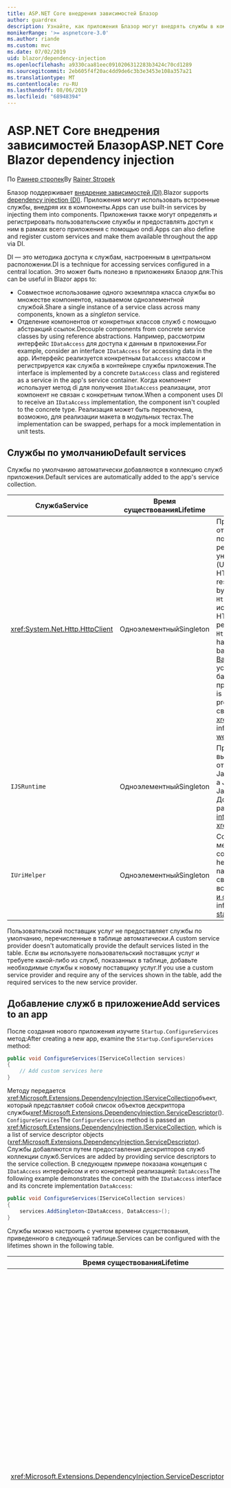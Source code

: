 ```yaml
---
title: ASP.NET Core внедрения зависимостей Блазор
author: guardrex
description: Узнайте, как приложения Блазор могут внедрять службы в компоненты.
monikerRange: '>= aspnetcore-3.0'
ms.author: riande
ms.custom: mvc
ms.date: 07/02/2019
uid: blazor/dependency-injection
ms.openlocfilehash: a9330caa81eec0910206312283b3424c70cd1289
ms.sourcegitcommit: 2eb605f4f20ac4dd9de6c3b3e3453e108a357a21
ms.translationtype: MT
ms.contentlocale: ru-RU
ms.lasthandoff: 08/06/2019
ms.locfileid: "68948394"
---
```

# <a name="aspnet-core-blazor-dependency-injection"></a><span data-ttu-id="a4091-103">ASP.NET Core внедрения зависимостей Блазор</span><span class="sxs-lookup"><span data-stu-id="a4091-103">ASP.NET Core Blazor dependency injection</span></span>

<span data-ttu-id="a4091-104">По [Раинер стропек](https://www.timecockpit.com)</span><span class="sxs-lookup"><span data-stu-id="a4091-104">By [Rainer Stropek](https://www.timecockpit.com)</span></span>

<span data-ttu-id="a4091-105">Блазор поддерживает [внедрение зависимостей (DI)](xref:fundamentals/dependency-injection).</span><span class="sxs-lookup"><span data-stu-id="a4091-105">Blazor supports [dependency injection (DI)](xref:fundamentals/dependency-injection).</span></span> <span data-ttu-id="a4091-106">Приложения могут использовать встроенные службы, внедряя их в компоненты.</span><span class="sxs-lookup"><span data-stu-id="a4091-106">Apps can use built-in services by injecting them into components.</span></span> <span data-ttu-id="a4091-107">Приложения также могут определять и регистрировать пользовательские службы и предоставлять доступ к ним в рамках всего приложения с помощью ondi.</span><span class="sxs-lookup"><span data-stu-id="a4091-107">Apps can also define and register custom services and make them available throughout the app via DI.</span></span>

<span data-ttu-id="a4091-108">DI — это методика доступа к службам, настроенным в центральном расположении.</span><span class="sxs-lookup"><span data-stu-id="a4091-108">DI is a technique for accessing services configured in a central location.</span></span> <span data-ttu-id="a4091-109">Это может быть полезно в приложениях Блазор для:</span><span class="sxs-lookup"><span data-stu-id="a4091-109">This can be useful in Blazor apps to:</span></span>

* <span data-ttu-id="a4091-110">Совместное использование одного экземпляра класса службы во множестве компонентов, называемом одноэлементной службой.</span><span class="sxs-lookup"><span data-stu-id="a4091-110">Share a single instance of a service class across many components, known as a *singleton* service.</span></span>
* <span data-ttu-id="a4091-111">Отделение компонентов от конкретных классов служб с помощью абстракций ссылок.</span><span class="sxs-lookup"><span data-stu-id="a4091-111">Decouple components from concrete service classes by using reference abstractions.</span></span> <span data-ttu-id="a4091-112">Например, рассмотрим интерфейс `IDataAccess` для доступа к данным в приложении.</span><span class="sxs-lookup"><span data-stu-id="a4091-112">For example, consider an interface `IDataAccess` for accessing data in the app.</span></span> <span data-ttu-id="a4091-113">Интерфейс реализуется конкретным `DataAccess` классом и регистрируется как служба в контейнере службы приложения.</span><span class="sxs-lookup"><span data-stu-id="a4091-113">The interface is implemented by a concrete `DataAccess` class and registered as a service in the app's service container.</span></span> <span data-ttu-id="a4091-114">Когда компонент использует метод di для получения `IDataAccess` реализации, этот компонент не связан с конкретным типом.</span><span class="sxs-lookup"><span data-stu-id="a4091-114">When a component uses DI to receive an `IDataAccess` implementation, the component isn't coupled to the concrete type.</span></span> <span data-ttu-id="a4091-115">Реализация может быть переключена, возможно, для реализации макета в модульных тестах.</span><span class="sxs-lookup"><span data-stu-id="a4091-115">The implementation can be swapped, perhaps for a mock implementation in unit tests.</span></span>

## <a name="default-services"></a><span data-ttu-id="a4091-116">Службы по умолчанию</span><span class="sxs-lookup"><span data-stu-id="a4091-116">Default services</span></span>

<span data-ttu-id="a4091-117">Службы по умолчанию автоматически добавляются в коллекцию служб приложения.</span><span class="sxs-lookup"><span data-stu-id="a4091-117">Default services are automatically added to the app's service collection.</span></span>

| <span data-ttu-id="a4091-118">Служба</span><span class="sxs-lookup"><span data-stu-id="a4091-118">Service</span></span> | <span data-ttu-id="a4091-119">Время существования</span><span class="sxs-lookup"><span data-stu-id="a4091-119">Lifetime</span></span> | <span data-ttu-id="a4091-120">Описание</span><span class="sxs-lookup"><span data-stu-id="a4091-120">Description</span></span> |
| ------- | -------- | ----------- |
| <xref:System.Net.Http.HttpClient> | <span data-ttu-id="a4091-121">Одноэлементный</span><span class="sxs-lookup"><span data-stu-id="a4091-121">Singleton</span></span> | <span data-ttu-id="a4091-122">Предоставляет методы для отправки HTTP-запросов и получения HTTP-ответов от ресурса, идентифицируемого по универсальному коду ресурса (URI).</span><span class="sxs-lookup"><span data-stu-id="a4091-122">Provides methods for sending HTTP requests and receiving HTTP responses from a resource identified by a URI.</span></span> <span data-ttu-id="a4091-123">Обратите внимание, что `HttpClient` этот экземпляр использует браузер для обработки HTTP-трафика в фоновом режиме.</span><span class="sxs-lookup"><span data-stu-id="a4091-123">Note that this instance of `HttpClient` uses the browser for handling the HTTP traffic in the background.</span></span> <span data-ttu-id="a4091-124">[HttpClient. BaseAddress](xref:System.Net.Http.HttpClient.BaseAddress) автоматически устанавливается в качестве базового префикса URI приложения.</span><span class="sxs-lookup"><span data-stu-id="a4091-124">[HttpClient.BaseAddress](xref:System.Net.Http.HttpClient.BaseAddress) is automatically set to the base URI prefix of the app.</span></span> <span data-ttu-id="a4091-125">Дополнительные сведения см. в разделе <xref:blazor/call-web-api>.</span><span class="sxs-lookup"><span data-stu-id="a4091-125">For more information, see <xref:blazor/call-web-api>.</span></span> |
| `IJSRuntime` | <span data-ttu-id="a4091-126">Одноэлементный</span><span class="sxs-lookup"><span data-stu-id="a4091-126">Singleton</span></span> | <span data-ttu-id="a4091-127">Представляет экземпляр среды выполнения JavaScript, в которой отправляются вызовы JavaScript.</span><span class="sxs-lookup"><span data-stu-id="a4091-127">Represents an instance of a JavaScript runtime where JavaScript calls are dispatched.</span></span> <span data-ttu-id="a4091-128">Дополнительные сведения см. в разделе <xref:blazor/javascript-interop>.</span><span class="sxs-lookup"><span data-stu-id="a4091-128">For more information, see <xref:blazor/javascript-interop>.</span></span> |
| `IUriHelper` | <span data-ttu-id="a4091-129">Одноэлементный</span><span class="sxs-lookup"><span data-stu-id="a4091-129">Singleton</span></span> | <span data-ttu-id="a4091-130">Содержит вспомогательные методы для работы с URI и состоянием навигации.</span><span class="sxs-lookup"><span data-stu-id="a4091-130">Contains helpers for working with URIs and navigation state.</span></span> <span data-ttu-id="a4091-131">Дополнительные сведения см. в разделе вспомогательные функции для [URI и состояний навигации](xref:blazor/routing#uri-and-navigation-state-helpers).</span><span class="sxs-lookup"><span data-stu-id="a4091-131">For more information, see [URI and navigation state helpers](xref:blazor/routing#uri-and-navigation-state-helpers).</span></span> |

<span data-ttu-id="a4091-132">Пользовательский поставщик услуг не предоставляет службы по умолчанию, перечисленные в таблице автоматически.</span><span class="sxs-lookup"><span data-stu-id="a4091-132">A custom service provider doesn't automatically provide the default services listed in the table.</span></span> <span data-ttu-id="a4091-133">Если вы используете пользовательский поставщик услуг и требуете какой-либо из служб, показанных в таблице, добавьте необходимые службы к новому поставщику услуг.</span><span class="sxs-lookup"><span data-stu-id="a4091-133">If you use a custom service provider and require any of the services shown in the table, add the required services to the new service provider.</span></span>

## <a name="add-services-to-an-app"></a><span data-ttu-id="a4091-134">Добавление служб в приложение</span><span class="sxs-lookup"><span data-stu-id="a4091-134">Add services to an app</span></span>

<span data-ttu-id="a4091-135">После создания нового приложения изучите `Startup.ConfigureServices` метод:</span><span class="sxs-lookup"><span data-stu-id="a4091-135">After creating a new app, examine the `Startup.ConfigureServices` method:</span></span>

```csharp
public void ConfigureServices(IServiceCollection services)
{
    // Add custom services here
}
```

<span data-ttu-id="a4091-136">Методу передается <xref:Microsoft.Extensions.DependencyInjection.IServiceCollection>объект, который представляет собой список объектов дескриптора службы<xref:Microsoft.Extensions.DependencyInjection.ServiceDescriptor>(). `ConfigureServices`</span><span class="sxs-lookup"><span data-stu-id="a4091-136">The `ConfigureServices` method is passed an <xref:Microsoft.Extensions.DependencyInjection.IServiceCollection>, which is a list of service descriptor objects (<xref:Microsoft.Extensions.DependencyInjection.ServiceDescriptor>).</span></span> <span data-ttu-id="a4091-137">Службы добавляются путем предоставления дескрипторов служб коллекции служб.</span><span class="sxs-lookup"><span data-stu-id="a4091-137">Services are added by providing service descriptors to the service collection.</span></span> <span data-ttu-id="a4091-138">В следующем примере показана концепция с `IDataAccess` интерфейсом и его конкретной реализацией: `DataAccess`</span><span class="sxs-lookup"><span data-stu-id="a4091-138">The following example demonstrates the concept with the `IDataAccess` interface and its concrete implementation `DataAccess`:</span></span>

```csharp
public void ConfigureServices(IServiceCollection services)
{
    services.AddSingleton<IDataAccess, DataAccess>();
}
```

<span data-ttu-id="a4091-139">Службы можно настроить с учетом времени существования, приведенного в следующей таблице.</span><span class="sxs-lookup"><span data-stu-id="a4091-139">Services can be configured with the lifetimes shown in the following table.</span></span>

| <span data-ttu-id="a4091-140">Время существования</span><span class="sxs-lookup"><span data-stu-id="a4091-140">Lifetime</span></span> | <span data-ttu-id="a4091-141">Описание</span><span class="sxs-lookup"><span data-stu-id="a4091-141">Description</span></span> |
| -------- | ----------- |
| <xref:Microsoft.Extensions.DependencyInjection.ServiceDescriptor.Scoped*> | <span data-ttu-id="a4091-142">Блазор на стороне клиента в настоящее время не имеет концепции областей DI.</span><span class="sxs-lookup"><span data-stu-id="a4091-142">Blazor client-side doesn't currently have a concept of DI scopes.</span></span> <span data-ttu-id="a4091-143">`Scoped`— зарегистрированные службы ведут `Singleton` себя как службы.</span><span class="sxs-lookup"><span data-stu-id="a4091-143">`Scoped`-registered services behave like `Singleton` services.</span></span> <span data-ttu-id="a4091-144">Однако модель размещения на стороне сервера поддерживает `Scoped` время существования.</span><span class="sxs-lookup"><span data-stu-id="a4091-144">However, the server-side hosting model supports the `Scoped` lifetime.</span></span> <span data-ttu-id="a4091-145">В компоненте Razor регистрация службы с заданной областью ограничивается соединением.</span><span class="sxs-lookup"><span data-stu-id="a4091-145">In a Razor component, a scoped service registration is scoped to the connection.</span></span> <span data-ttu-id="a4091-146">По этой причине использование служб с заданной областью предпочтительно для служб, которые должны быть ограничены текущим пользователем, даже если текущим намерением является запуск на стороне клиента в браузере.</span><span class="sxs-lookup"><span data-stu-id="a4091-146">For this reason, using scoped services is preferred for services that should be scoped to the current user, even if the current intent is to run client-side in the browser.</span></span> |
| <xref:Microsoft.Extensions.DependencyInjection.ServiceDescriptor.Singleton*> | <span data-ttu-id="a4091-147">DI создает *один экземпляр* службы.</span><span class="sxs-lookup"><span data-stu-id="a4091-147">DI creates a *single instance* of the service.</span></span> <span data-ttu-id="a4091-148">Все компоненты, которым `Singleton` необходима служба, получают экземпляр той же службы.</span><span class="sxs-lookup"><span data-stu-id="a4091-148">All components requiring a `Singleton` service receive an instance of the same service.</span></span> |
| <xref:Microsoft.Extensions.DependencyInjection.ServiceDescriptor.Transient*> | <span data-ttu-id="a4091-149">Каждый раз, когда компонент получает экземпляр `Transient` службы из контейнера службы, он получает *новый экземпляр* службы.</span><span class="sxs-lookup"><span data-stu-id="a4091-149">Whenever a component obtains an instance of a `Transient` service from the service container, it receives a *new instance* of the service.</span></span> |

<span data-ttu-id="a4091-150">Система DI основана на системе DI в ASP.NET Core.</span><span class="sxs-lookup"><span data-stu-id="a4091-150">The DI system is based on the DI system in ASP.NET Core.</span></span> <span data-ttu-id="a4091-151">Дополнительные сведения см. в разделе <xref:fundamentals/dependency-injection>.</span><span class="sxs-lookup"><span data-stu-id="a4091-151">For more information, see <xref:fundamentals/dependency-injection>.</span></span>

## <a name="request-a-service-in-a-component"></a><span data-ttu-id="a4091-152">Запрос службы в компоненте</span><span class="sxs-lookup"><span data-stu-id="a4091-152">Request a service in a component</span></span>

<span data-ttu-id="a4091-153">После добавления служб в коллекцию служб вставьте их в компоненты с помощью [ \@](xref:mvc/views/razor#inject) директивы вставки Razor.</span><span class="sxs-lookup"><span data-stu-id="a4091-153">After services are added to the service collection, inject the services into the components using the [\@inject](xref:mvc/views/razor#inject) Razor directive.</span></span> <span data-ttu-id="a4091-154">`@inject`имеет два параметра:</span><span class="sxs-lookup"><span data-stu-id="a4091-154">`@inject` has two parameters:</span></span>

* <span data-ttu-id="a4091-155">Введите &ndash; тип службы для вставки.</span><span class="sxs-lookup"><span data-stu-id="a4091-155">Type &ndash; The type of the service to inject.</span></span>
* <span data-ttu-id="a4091-156">Свойство &ndash; имя свойства, получающего внедренную службу приложений.</span><span class="sxs-lookup"><span data-stu-id="a4091-156">Property &ndash; The name of the property receiving the injected app service.</span></span> <span data-ttu-id="a4091-157">Свойство не требуется создавать вручную.</span><span class="sxs-lookup"><span data-stu-id="a4091-157">The property doesn't require manual creation.</span></span> <span data-ttu-id="a4091-158">Компилятор создает свойство.</span><span class="sxs-lookup"><span data-stu-id="a4091-158">The compiler creates the property.</span></span>

<span data-ttu-id="a4091-159">Дополнительные сведения см. в разделе <xref:mvc/views/dependency-injection>.</span><span class="sxs-lookup"><span data-stu-id="a4091-159">For more information, see <xref:mvc/views/dependency-injection>.</span></span>

<span data-ttu-id="a4091-160">Используйте несколько `@inject` инструкций для внедрения различных служб.</span><span class="sxs-lookup"><span data-stu-id="a4091-160">Use multiple `@inject` statements to inject different services.</span></span>

<span data-ttu-id="a4091-161">В следующем примере показано, как использовать `@inject`.</span><span class="sxs-lookup"><span data-stu-id="a4091-161">The following example shows how to use `@inject`.</span></span> <span data-ttu-id="a4091-162">Реализация `Services.IDataAccess` службы внедряется в свойство `DataRepository`компонента.</span><span class="sxs-lookup"><span data-stu-id="a4091-162">The service implementing `Services.IDataAccess` is injected into the component's property `DataRepository`.</span></span> <span data-ttu-id="a4091-163">Обратите внимание, что код использует `IDataAccess` только абстракцию:</span><span class="sxs-lookup"><span data-stu-id="a4091-163">Note how the code is only using the `IDataAccess` abstraction:</span></span>

[!code-cshtml[](dependency-injection/samples_snapshot/3.x/CustomerList.razor?highlight=2-3,23)]

<span data-ttu-id="a4091-164">На внутреннем уровне созданное свойство`DataRepository`() снабжено `InjectAttribute` атрибутом.</span><span class="sxs-lookup"><span data-stu-id="a4091-164">Internally, the generated property (`DataRepository`) is decorated with the `InjectAttribute` attribute.</span></span> <span data-ttu-id="a4091-165">Как правило, этот атрибут не используется напрямую.</span><span class="sxs-lookup"><span data-stu-id="a4091-165">Typically, this attribute isn't used directly.</span></span> <span data-ttu-id="a4091-166">Если базовый класс необходим для компонентов, а для базового класса также требуются подставляемые свойства, вручную добавьте `InjectAttribute`:</span><span class="sxs-lookup"><span data-stu-id="a4091-166">If a base class is required for components and injected properties are also required for the base class, manually add the `InjectAttribute`:</span></span>

```csharp
public class ComponentBase : IComponent
{
    // DI works even if using the InjectAttribute in a component's base class.
    [Inject]
    protected IDataAccess DataRepository { get; set; }
    ...
}
```

<span data-ttu-id="a4091-167">В компонентах, производных от базового класса `@inject` , директива не требуется.</span><span class="sxs-lookup"><span data-stu-id="a4091-167">In components derived from the base class, the `@inject` directive isn't required.</span></span> <span data-ttu-id="a4091-168">`InjectAttribute` Для базового класса достаточно:</span><span class="sxs-lookup"><span data-stu-id="a4091-168">The `InjectAttribute` of the base class is sufficient:</span></span>

```cshtml
@page "/demo"
@inherits ComponentBase

<h1>Demo Component</h1>
```

## <a name="use-di-in-services"></a><span data-ttu-id="a4091-169">Использование ondi в службах</span><span class="sxs-lookup"><span data-stu-id="a4091-169">Use DI in services</span></span>

<span data-ttu-id="a4091-170">Для сложных служб могут потребоваться дополнительные службы.</span><span class="sxs-lookup"><span data-stu-id="a4091-170">Complex services might require additional services.</span></span> <span data-ttu-id="a4091-171">В предыдущем примере `DataAccess` может `HttpClient` потребоваться служба по умолчанию.</span><span class="sxs-lookup"><span data-stu-id="a4091-171">In the prior example, `DataAccess` might require the `HttpClient` default service.</span></span> <span data-ttu-id="a4091-172">`@inject`(или `InjectAttribute`) недоступен для использования в службах.</span><span class="sxs-lookup"><span data-stu-id="a4091-172">`@inject` (or the `InjectAttribute`) isn't available for use in services.</span></span> <span data-ttu-id="a4091-173">Вместо этого следует использовать *внедрение конструктора* .</span><span class="sxs-lookup"><span data-stu-id="a4091-173">*Constructor injection* must be used instead.</span></span> <span data-ttu-id="a4091-174">Необходимые службы добавляются путем добавления параметров в конструктор службы.</span><span class="sxs-lookup"><span data-stu-id="a4091-174">Required services are added by adding parameters to the service's constructor.</span></span> <span data-ttu-id="a4091-175">Когда DI создает службу, она распознает необходимые службы в конструкторе и предоставляет их соответствующим образом.</span><span class="sxs-lookup"><span data-stu-id="a4091-175">When DI creates the service, it recognizes the services it requires in the constructor and provides them accordingly.</span></span>

```csharp
public class DataAccess : IDataAccess
{
    // The constructor receives an HttpClient via dependency
    // injection. HttpClient is a default service.
    public DataAccess(HttpClient client)
    {
        ...
    }
}
```

<span data-ttu-id="a4091-176">Необходимые условия для внедрения конструктора:</span><span class="sxs-lookup"><span data-stu-id="a4091-176">Prerequisites for constructor injection:</span></span>

* <span data-ttu-id="a4091-177">Должен существовать один конструктор, аргументы которого могут быть выполнены методом DI.</span><span class="sxs-lookup"><span data-stu-id="a4091-177">One constructor must exist whose arguments can all be fulfilled by DI.</span></span> <span data-ttu-id="a4091-178">Дополнительные параметры, не охваченные DI, разрешены, если они указывают значения по умолчанию.</span><span class="sxs-lookup"><span data-stu-id="a4091-178">Additional parameters not covered by DI are allowed if they specify default values.</span></span>
* <span data-ttu-id="a4091-179">Применимый конструктор должен быть *открытым*.</span><span class="sxs-lookup"><span data-stu-id="a4091-179">The applicable constructor must be *public*.</span></span>
* <span data-ttu-id="a4091-180">Должен существовать один подходящий конструктор.</span><span class="sxs-lookup"><span data-stu-id="a4091-180">One applicable constructor must exist.</span></span> <span data-ttu-id="a4091-181">В случае неоднозначности DI выдает исключение.</span><span class="sxs-lookup"><span data-stu-id="a4091-181">In case of an ambiguity, DI throws an exception.</span></span>

## <a name="additional-resources"></a><span data-ttu-id="a4091-182">Дополнительные ресурсы</span><span class="sxs-lookup"><span data-stu-id="a4091-182">Additional resources</span></span>

* <xref:fundamentals/dependency-injection>
* <xref:mvc/views/dependency-injection>
